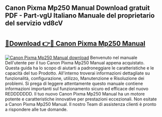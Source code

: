 ## Canon Pixma Mp250 Manual Download gratuit PDF - Part-vgU Italiano Manuale del proprietario del servizio vd8cV

# <h2><a href="http://dfbjl8.blite.top/?on=Canon+Pixma+Mp250+Manual">🔗Download 👉🔴 Canon Pixma Mp250 Manual</a></h2>

[![Canon Pixma Mp250 Manual download](https://i.imgur.com/lujVjoI.png)](http://dfbjl8.blite.top/?on=Canon+Pixma+Mp250+Manual)
Benvenuto nel manuale Dell'utente per il tuo Canon Pixma Mp250 Manual appena acquistato. Questa guida ha lo scopo di aiutarti a padroneggiare le caratteristiche e le capacità del tuo Prodotto. All'interno troverai informazioni dettagliate su funzionalità, configurazione, utilizzo, Manutenzione e Risoluzione dei problemi. Si prega di leggere attentamente questo manuale contiene informazioni importanti sul funzionamento sicuro ed efficace del nuovo REDDDDDDD. Il tuo nuovo Canon Pixma Mp250 Manual ha un motore potente e caratteristiche innovative per prestazioni eccezionali. Non esitate a Canon Pixma Mp250 Manual. Il nostro Team di assistenza clienti è pronto a rispondere alle tue domande.

